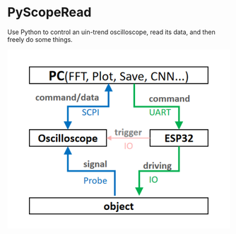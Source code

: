 # PyScopeRead
Use Python to control an uin-trend oscilloscope, read its data, and then freely do some things.


![本地路径](DevicesLink.png "设备连接说明") 
